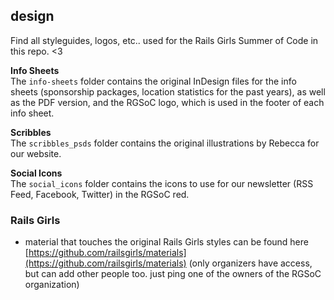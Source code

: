 ## design

Find all styleguides, logos, etc.. used for the Rails Girls Summer of Code in this repo. <3

**Info Sheets**  
The `info-sheets` folder contains the original InDesign files for the info sheets (sponsorship packages, location statistics for the past years), as well as the PDF version, and the RGSoC logo, which is used in the footer of each info sheet.

**Scribbles**  
The `scribbles_psds` folder contains the original illustrations by Rebecca for our website.

**Social Icons**  
The `social_icons` folder contains the icons to use for our newsletter (RSS Feed, Facebook, Twitter) in the RGSoC red.

### Rails Girls 

+ material that touches the original Rails Girls styles can be found here [https://github.com/railsgirls/materials](https://github.com/railsgirls/materials) (only organizers have access, but can add other people too. just ping one of the owners of the RGSoC organization)
